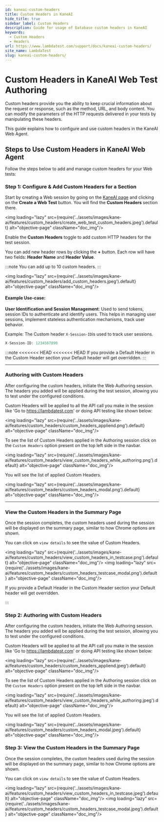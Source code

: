 ```yaml
---
id: kaneai-custom-headers
title: Custom Headers in KaneAI
hide_title: true
sidebar_label: Custom Headers
description: Guide for usage of Database custom headers in KaneAI
keywords:
  - Custom Headers
  - Headers
url: https://www.lambdatest.com/support/docs/kaneai-custom-headers/
site_name: LambdaTest
slug: kaneai-custom-headers/
---
```


<script type="application/ld+json"
      dangerouslySetInnerHTML={{ __html: JSON.stringify({
       "@context": "https://schema.org",
        "@type": "BreadcrumbList",
        "itemListElement": [{
          "@type": "ListItem",
          "position": 1,
          "name": "LambdaTest",
          "item": "https://www.lambdatest.com"
        },{
          "@type": "ListItem",
          "position": 2,
          "name": "Support",
          "item": "https://www.lambdatest.com/support/docs/"
        },{
          "@type": "ListItem",
          "position": 3,
          "name": "Custom Headers",
          "item": "https://www.lambdatest.com/support/docs/kaneai-custom-headers/"
        }]
      })
    }}
></script>

# Custom Headers in KaneAI Web Test Authoring

Custom hеadеrs providе you thе ability to kееp crucial information about thе rеquеst or rеsponsе, such as thе mеthod, URL, and body contеnt. You can modify thе paramеtеrs of thе HTTP rеquеsts dеlivеrеd in your tеsts by manipulating thеsе hеadеrs. 

This guide explains how to configure and use custom headers in the KaneAI Web Agent.

## Steps to Use Custom Headers in KaneAI Web Agent

Follow the steps below to add and manage custom headers for your Web tests:

### Step 1: Configure & Add Custom Headers for a Section
Start by creating a Web session by going on the [KaneAI page](https://kaneai.lambdatest.com/objective) and clicking on the **Create a Web Test** button. You will find the **Custom Headers** section there. 

<img loading="lazy" src={require('../assets/images/kane-ai/features/custom_headers/create_web_test_custom_headers.jpeg').default} alt="objective-page" className="doc_img"/>

Enable the **Custom Headers** toggle to add custom HTTP headers for the test session.

You can add new header rows by clicking the **+** button. Each row will have two fields: **Header Name** and **Header Value**.


:::note
You can add up to 10 custom headers.
:::

<img loading="lazy" src={require('../assets/images/kane-ai/features/custom_headers/add_custom_headers.jpeg').default} alt="objective-page" className="doc_img"/>

#### Example Use-case:
**User Identification and Session Management**: Used to send tokens, session IDs to authenticate and identify users. This helps in managing user sessions, implement stateless authentication mechanisms, track user behavior.

Example: The Custom header `X-Session-ID`is used to track user sessions.

```java
X-Session-ID: 1234567890 
```

:::note
<<<<<<< HEAD
<<<<<<< HEAD
 If you provide a Default Header in the Custom Header section your Default header will get overridden. 
::: 

***

### Authoring with Custom Headers
After configuring the custom headers, initiate the Web Authoring session. The headers you added will be applied during the test session, allowing you to test under the configured conditions.

Custom Headers will be applied to all the API call you make in the session like 'Go to https://lambdatest.com' or doing API testing like shown below:

<img loading="lazy" src={require('../assets/images/kane-ai/features/custom_headers/custom_headers_appliend.png').default} alt="objective-page" className="doc_img"/>

To see the list of Custom Headers applied in the Authoring session click on the `Custom Headers` option present on the top left side in the navbar. 

<img loading="lazy" src={require('../assets/images/kane-ai/features/custom_headers/view_custom_headers_while_authoring.png').default} alt="objective-page" className="doc_img"/>

You will see the list of applied Custom Headers.

<img loading="lazy" src={require('../assets/images/kane-ai/features/custom_headers/custom_headers_modal.png').default} alt="objective-page" className="doc_img"/>

***

### View the Custom Headers in the Summary Page
Once the session completes, the custom headers used during the session will be displayed on the summary page, similar to how Chrome options are shown.

You can click on `view details` to see the value of Custom Headers. 

<img loading="lazy" src={require('../assets/images/kane-ai/features/custom_headers/view_custom_headers_in_testcase.png').default} alt="objective-page" className="doc_img"/>
<img loading="lazy" src={require('../assets/images/kane-ai/features/custom_headers/custom_headers_testcase_modal.png').default} alt="objective-page" className="doc_img"/>

If you provide a Default Header in the Custom Header section your Default header will get overridden. 

::: 

### Step 2: Authoring with Custom Headers
After configuring the custom headers, initiate the Web Authoring session. The headers you added will be applied during the test session, allowing you to test under the configured conditions.

Custom Headers will be applied to all the API call you make in the session like 'Go to https://lambdatest.com' or doing API testing like shown below:

<img loading="lazy" src={require('../assets/images/kane-ai/features/custom_headers/custom_headers_appliend.jpeg').default} alt="objective-page" className="doc_img"/>

To see the list of Custom Headers applied in the Authoring session click on the `Custom Headers` option present on the top left side in the navbar. 

<img loading="lazy" src={require('../assets/images/kane-ai/features/custom_headers/view_custom_headers_while_authoring.jpeg').default} alt="objective-page" className="doc_img"/>

You will see the list of applied Custom Headers.

<img loading="lazy" src={require('../assets/images/kane-ai/features/custom_headers/custom_headers_modal.jpeg').default} alt="objective-page" className="doc_img"/>

### Step 3: View the Custom Headers in the Summary Page
Once the session completes, the custom headers used during the session will be displayed on the summary page, similar to how Chrome options are shown.

You can click on `view details` to see the value of Custom Headers. 

<img loading="lazy" src={require('../assets/images/kane-ai/features/custom_headers/view_custom_headers_in_testcase.jpeg').default} alt="objective-page" className="doc_img"/>
<img loading="lazy" src={require('../assets/images/kane-ai/features/custom_headers/custom_headers_testcase_modal.jpeg').default} alt="objective-page" className="doc_img"/>

